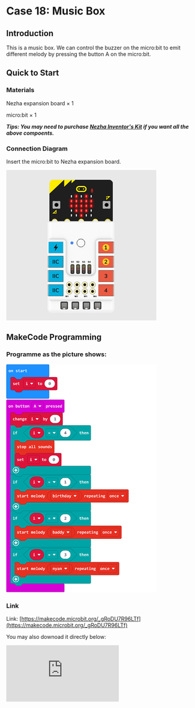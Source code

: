 # Case 18: Music Box

## Introduction

This is a music box. We can control the buzzer on the micro:bit to emit different melody by pressing the button A on the micro:bit.



## Quick to Start


### Materials

Nezha expansion board × 1

micro:bit × 1

***Tips: You may need to purchase [Nezha Inventor's Kit](https://www.elecfreaks.com/nezha-inventor-s-kit-for-micro-bit-without-micro-bit-board.html) if you want all the above compoents.***

### Connection Diagram

Insert the micro:bit to Nezha expansion board.


![](./images/case_18_03.png)



## MakeCode Programming




### Programme as the picture shows:


![](./images/case_18_15.png)



### Link
Link: [https://makecode.microbit.org/_gRoDU7R96LTf](https://makecode.microbit.org/_gRoDU7R96LTf)

You may also downoad it directly below:

<div
    style={{
        position: 'relative',
        paddingBottom: '60%',
        overflow: 'hidden',
    }}
>
    <iframe
        src="https://makecode.microbit.org/_gRoDU7R96LTf"
        frameborder="0"
        sandbox="allow-popups allow-forms allow-scripts allow-same-origin"
        style={{
            position: 'absolute',
            width: '100%',
            height: '100%',
        }}
    />
</div>


### Result
Press button A to switch the music.
